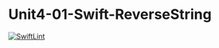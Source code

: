 # Unit4-01-Swift-ReverseString
[![SwiftLint](https://github.com/ICS4U-Programming-NoahS/Unit4-01-Swift-ReverseString/workflows/SwiftLint/badge.svg)](https://github.com/ICS4U-Programming-NoahS/Unit4-01-Swift-ReverseString/actions)
